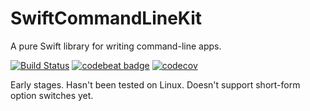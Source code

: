 # SwiftCommandLineKit

A pure Swift library for writing command-line apps.

[![Build Status](https://travis-ci.org/frazer-rbsn/SwiftCommandLineKit.svg?branch=master)](https://travis-ci.org/frazer-rbsn/SwiftCommandLineKit)
[![codebeat badge](https://codebeat.co/badges/50ae3c45-d0f4-4a10-be51-0b33831d6ad0)](https://codebeat.co/projects/github-com-frazer-rbsn-swiftcommandlinekit)
[![codecov](https://codecov.io/gh/frazer-rbsn/SwiftCommandLineKit/branch/master/graph/badge.svg)](https://codecov.io/gh/frazer-rbsn/SwiftCommandLineKit)


Early stages. Hasn't been tested on Linux. Doesn't support short-form option switches yet.
